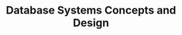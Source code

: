 ---
layout: post
title: Database Systems Concepts and Design
permalink: '/:title'
type: gistpost
---